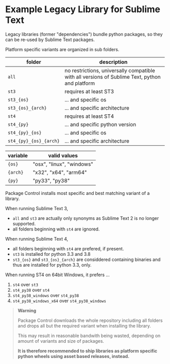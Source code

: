 # Example Legacy Library for Sublime Text

Legacy libraries (former "dependencies") bundle python packages,
so they can be re-used by Sublime Text packages.

Platform specific variants are organized in sub folders.

| folder                  | description
|-------------------------|-------------------
| `all`                   | no restrictions, universally compatible with all versions of Sublime Text, python and platform
| `st3`                   | requires at least ST3
| `st3_{os}`              | ... and specific os
| `st3_{os}_{arch}`       | ... and specific architecture
| `st4`                   | requires at least ST4
| `st4_{py}`              | ... and specific python version
| `st4_{py}_{os}`         | ... and specific os
| `st4_{py}_{os}_{arch}`  | ... and specific architecture

| variable | valid values
|----------|---------------
| `{os}`   | "osx", "linux", "windows"
| `{arch}` | "x32", "x64", "arm64"
| `{py}`   | "py33", "py38"

Package Control installs most specific and best matching variant of a library.

When running Sublime Text 3,

- `all` and `st3` are actually only synonyms as Sublime Text 2 is no longer supported.
- all folders beginning with `st4` are ignored.

When running Sublime Text 4,

- all folders beginning with `st4` are prefered, if present.
- `st3` is installed for python 3.3 and 3.8
- `st3_{os}` and `st3_{os}_{arch}` are considdered containing binaries and thus are installed for python 3.3, only.

When running ST4 on 64bit Windows, it prefers ...

1. `st4` over `st3`
2. `st4_py38` over `st4`
3. `st4_py38_windows` over `st4_py38`
4. `st4_py38_windows_x64` over `st4_py38_windows`


> **Warning**
>
> Package Control downloads the whole repository including all folders
> and drops all but the required variant when installing the library.
>
> This may result in reasonable bandwith being wasted,
> depending on amount of variants and size of packages.
>
> **It is therefore recommended to ship libraries as platform specific
> python wheels using asset based releases, instead.**
>

